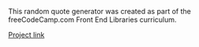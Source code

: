 This random quote generator was created as part of the freeCodeCamp.com Front End Libraries curriculum.

[Project link](https://brock-poesiat.github.io/bootstrap_random_quote_generator/)
